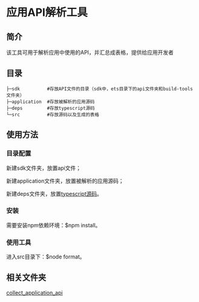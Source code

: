 # 应用API解析工具

## 简介

该工具可用于解析应用中使用的API，并汇总成表格，提供给应用开发者

## 目录

```
├─sdk          #存放API文件的目录（sdk中，ets目录下的api文件夹和build-tools文件夹）
├─application  #存放被解析的应用源码
├─deps         #存放typescript源码
└─src          #存放源码以及生成的表格
```

## 使用方法

### 目录配置

新建sdk文件夹，放置api文件；

新建application文件夹，放置被解析的应用源码；

新建deps文件夹，放置[typescript源码](https://gitee.com/openharmony/third_party_typescript/tree/master/build_package)。

### 安装

需要安装npm依赖环境：$npm install。

### 使用工具

进入src目录下：$node format。

## 相关文件夹

[collect_application_api](https://gitee.com/openharmony/interface_sdk-js/tree/master/build-tools/collect_application_api)